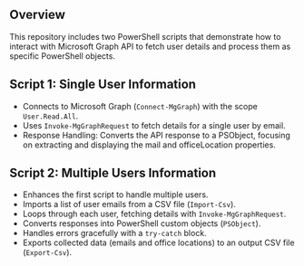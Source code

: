 

## Overview
This repository includes two PowerShell scripts that demonstrate how to interact with Microsoft Graph API to fetch user details and process them as specific PowerShell objects.

## Script 1: Single User Information
- Connects to Microsoft Graph (`Connect-MgGraph`) with the scope `User.Read.All`.
- Uses `Invoke-MgGraphRequest` to fetch details for a single user by email.
- Response Handling: Converts the API response to a PSObject, focusing on extracting and displaying the mail and officeLocation properties.


## Script 2: Multiple Users Information
- Enhances the first script to handle multiple users.
- Imports a list of user emails from a CSV file (`Import-Csv`).
- Loops through each user, fetching details with `Invoke-MgGraphRequest`.
- Converts responses into PowerShell custom objects (`PSObject`).
- Handles errors gracefully with a `try-catch` block.
- Exports collected data (emails and office locations) to an output CSV file (`Export-Csv`).

